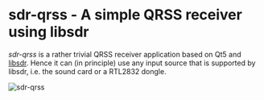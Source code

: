 sdr-qrss - A simple QRSS receiver using libsdr
==============================================

_sdr-qrss_ is a rather trivial QRSS receiver application based on Qt5 and <a href="https://github.com/hmatuschek/libsdr" target="_blank">libsdr</a>. Hence it can (in principle) use any input source that is supported by libsdr, i.e. the sound card or a RTL2832 dongle. 

<img src="http://i57.tinypic.com/eiuiw0.png" alt="sdr-qrss">



